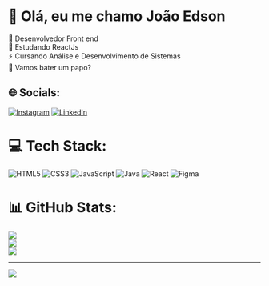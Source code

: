 # 🤘 Olá, eu me chamo João Edson
🔭 Desenvolvedor Front end<br>🌱 Estudando ReactJs<br>⚡ Cursando Análise e Desenvolvimento de Sistemas<br>💬 Vamos bater um papo?


## 🌐 Socials:
[![Instagram](https://img.shields.io/badge/Instagram-%23E4405F.svg?logo=Instagram&logoColor=white)](https://instagram.com/joaoedson.dantas) [![LinkedIn](https://img.shields.io/badge/LinkedIn-%230077B5.svg?logo=linkedin&logoColor=white)](https://linkedin.com/in/joaoedson-dantas/) 

# 💻 Tech Stack:
![HTML5](https://img.shields.io/badge/html5-%23E34F26.svg?style=for-the-badge&logo=html5&logoColor=white) ![CSS3](https://img.shields.io/badge/css3-%231572B6.svg?style=for-the-badge&logo=css3&logoColor=white) ![JavaScript](https://img.shields.io/badge/javascript-%23323330.svg?style=for-the-badge&logo=javascript&logoColor=%23F7DF1E) ![Java](https://img.shields.io/badge/java-%23ED8B00.svg?style=for-the-badge&logo=java&logoColor=white) ![React](https://img.shields.io/badge/react-%2320232a.svg?style=for-the-badge&logo=react&logoColor=%2361DAFB) 	![Figma](https://img.shields.io/badge/figma-%23F24E1E.svg?style=for-the-badge&logo=figma&logoColor=white)
# 📊 GitHub Stats:
![](https://github-readme-stats.vercel.app/api?username=joaoedson-dantas&theme=tokyonight&hide_border=true&include_all_commits=true&count_private=false)<br/>
![](https://github-readme-streak-stats.herokuapp.com/?user=joaoedson-dantas&theme=tokyonight&hide_border=true)<br/>
![](https://github-readme-stats.vercel.app/api/top-langs/?username=joaoedson-dantas&theme=tokyonight&hide_border=true&include_all_commits=true&count_private=false&layout=compact)

---
[![](https://visitcount.itsvg.in/api?id=joaoedson-dantas&icon=0&color=0)](https://visitcount.itsvg.in)

<!-- Proudly created with GPRM ( https://gprm.itsvg.in ) -->
